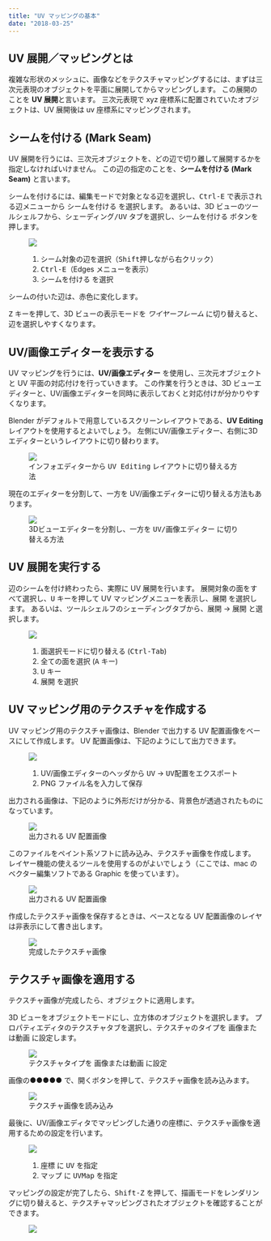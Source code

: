 ```yaml
---
title: "UV マッピングの基本"
date: "2018-03-25"
---
```


UV 展開／マッピングとは
----

複雑な形状のメッシュに、画像などをテクスチャマッピングするには、まずは三次元表現のオブジェクトを平面に展開してからマッピングします。
この展開のことを **UV 展開**と言います。
三次元表現で xyz 座標系に配置されていたオブジェクトは、UV 展開後は uv 座標系にマッピングされます。

シームを付ける (Mark Seam)
----

UV 展開を行うには、三次元オブジェクトを、どの辺で切り離して展開するかを指定しなければいけません。
この辺の指定のことを、**シームを付ける (Mark Seam)** と言います。

シームを付けるには、編集モードで対象となる辺を選択し、<kbd>Ctrl-E</kbd> で表示される辺メニューから <kbd><samp>シームを付ける</samp></kbd> を選択します。
あるいは、3D ビューのツールシェルフから、<kbd><samp>シェーディング/UV</samp></kbd> タブを選択し、<kbd><samp>シームを付ける</samp></kbd> ボタンを押します。

<figure>
  <img src="uv-mapping-mark-seams.gif" />
  <figcaption>
    <ol>
      <li>シーム対象の辺を選択（<kbd>Shift</kbd>押しながら右クリック）</li>
      <li><kbd>Ctrl-E</kbd>（Edges メニューを表示）</li>
      <li><kbd><samp>シームを付ける</samp></kbd> を選択</li>
    </ol>
  </figcaption>
</figure>

シームの付いた辺は、赤色に変化します。


<div class="note">
<kbd>Z</kbd> キーを押して、3D ビューの表示モードを <em>ワイヤーフレーム</em> に切り替えると、辺を選択しやすくなります。
</div>


UV/画像エディターを表示する
----

UV マッピングを行うには、**UV/画像エディター** を使用し、三次元オブジェクトと UV 平面の対応付けを行っていきます。
この作業を行うときは、3D ビューエディターと、UV/画像エディターを同時に表示しておくと対応付けが分かりやすくなります。

Blender がデフォルトで用意しているスクリーンレイアウトである、**UV Editing** レイアウトを使用するとよいでしょう。
左側にUV/画像エディター、右側に3Dエディターというレイアウトに切り替わります。

<figure>
  <img src="uv-mapping-uv-editing.gif" />
  <figcaption>インフォエディターから <kbd><samp>UV Editing</samp></kbd> レイアウトに切り替える方法</figcaption>
</figure>

現在のエディターを分割して、一方を UV/画像エディターに切り替える方法もあります。

<figure>
  <img src="uv-mapping-split-editor.gif" />
  <figcaption>3Dビューエディターを分割し、一方を <kbd><samp>UV/画像エディター</samp></kbd> に切り替える方法</figcaption>
</figure>

UV 展開を実行する
----
辺のシームを付け終わったら、実際に UV 展開を行います。
展開対象の面をすべて選択し、<kbd>U</kbd> キーを押して UV マッピングメニューを表示し、<kbd><samp>展開</samp></kbd> を選択します。
あるいは、ツールシェルフの<samp>シェーディング</samp>タブから、<kbd><samp>展開</samp></kbd> → <kbd><samp>展開</samp></kbd> と選択します。

<figure>
  <img src="uv-mapping-do-mapping.gif" />
  <figcaption>
    <ol>
      <li>面選択モードに切り替える (<kbd>Ctrl-Tab</kbd>)</li>
      <li>全ての面を選択 (<kbd>A</kbd> キー)</li>
      <li><kbd>U</kbd> キー</li>
      <li><kbd><samp>展開</samp></kbd> を選択</li>
    </ol>
  </figcaption>
</figure>

UV マッピング用のテクスチャを作成する
----
UV マッピング用のテクスチャ画像は、Blender で出力する UV 配置画像をベースにして作成します。
UV 配置画像は、下記のようにして出力できます。

<figure>
  <img src="uv-mapping-uv-export.png" />
  <figcaption>
    <ol>
      <li>UV/画像エディターのヘッダから <kbd><samp>UV</samp></kbd> → <kbd><samp>UV配置をエクスポート</samp></kbd></li>
      <li>PNG ファイル名を入力して保存</li>
    </ol>
  </figcaption>
</figure>

出力される画像は、下記のように外形だけが分かる、背景色が透過されたものになっています。

<figure>
  <img src="uv-mapping-texture1.png" />
  <figcaption>出力される UV 配置画像</figcaption>
</figure>

このファイルをペイント系ソフトに読み込み、テクスチャ画像を作成します。
レイヤー機能の使えるツールを使用するのがよいでしょう（ここでは、mac のベクター編集ソフトである Graphic を使っています）。

<figure>
  <img src="uv-mapping-texture2.png" />
  <figcaption>出力される UV 配置画像</figcaption>
</figure>

作成したテクスチャ画像を保存するときは、ベースとなる UV 配置画像のレイヤは非表示にして書き出します。

<figure>
  <img src="uv-mapping-texture3.png" />
  <figcaption>完成したテクスチャ画像</figcaption>
</figure>


テクスチャ画像を適用する
----
テクスチャ画像が完成したら、オブジェクトに適用します。

3D ビューをオブジェクトモードにし、立方体のオブジェクトを選択します。
プロパティエディタの<kbd><samp>テクスチャ</samp></kbd>タブを選択し、テクスチャのタイプを <kbd><samp>画像または動画</samp></kbd> に設定します。

<figure>
  <img src="uv-mapping-texture4.png" />
  <figcaption>テクスチャタイプを <kbd><samp>画像または動画</samp></kbd> に設定</figcaption>
</figure>

画像の●●●●● で、開くボタンを押して、テクスチャ画像を読み込みます。

<figure>
  <img src="uv-mapping-texture5.png" />
  <figcaption>テクスチャ画像を読み込み</figcaption>
</figure>

最後に、UV/画像エディタでマッピングした通りの座標に、テクスチャ画像を適用するための設定を行います。

<figure>
  <img src="uv-mapping-texture6.png" />
  <figcaption>
    <ol>
      <li><samp>座標</samp> に <kbd><samp>UV</samp></kbd> を指定</li>
      <li><samp>マップ</samp> に <kbd><samp>UVMap</samp></kbd> を指定</li>
    </ol>
  </figcaption>
</figure>

マッピングの設定が完了したら、<kbd>Shift-Z</kbd> を押して、描画モードをレンダリングに切り替えると、テクスチャマッピングされたオブジェクトを確認することができます。

<figure>
  <img src="uv-mapping-texture7.png" />
</figure>


